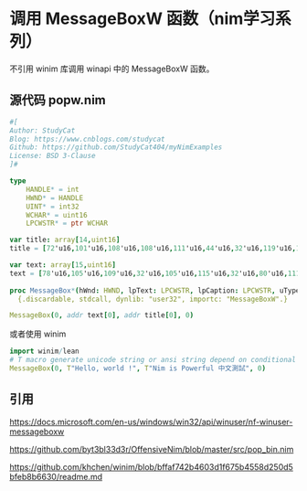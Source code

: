 # 调用 MessageBoxW 函数（nim学习系列）

不引用 winim 库调用 winapi 中的 MessageBoxW 函数。

## 源代码 popw.nim

``` nim
#[
Author: StudyCat
Blog: https://www.cnblogs.com/studycat
Github: https://github.com/StudyCat404/myNimExamples
License: BSD 3-Clause
]#

type
    HANDLE* = int
    HWND* = HANDLE
    UINT* = int32
    WCHAR* = uint16
    LPCWSTR* = ptr WCHAR

var title: array[14,uint16]
title = [72'u16,101'u16,108'u16,108'u16,111'u16,44'u16,32'u16,119'u16,111'u16,114'u16,108'u16,100'u16,32'u16,33'u16]

var text: array[15,uint16]
text = [78'u16,105'u16,109'u16,32'u16,105'u16,115'u16,32'u16,80'u16,111'u16,119'u16,101'u16,114'u16,102'u16,117'u16,108'u16]
  
proc MessageBox*(hWnd: HWND, lpText: LPCWSTR, lpCaption: LPCWSTR, uType: UINT): int32 
  {.discardable, stdcall, dynlib: "user32", importc: "MessageBoxW".}  

MessageBox(0, addr text[0], addr title[0], 0)
```

或者使用 winim

``` nim
import winim/lean
# T macro generate unicode string or ansi string depend on conditional symbol: useWinAnsi.
MessageBox(0, T"Hello, world !", T"Nim is Powerful 中文測試", 0)
```



## 引用

https://docs.microsoft.com/en-us/windows/win32/api/winuser/nf-winuser-messageboxw

https://github.com/byt3bl33d3r/OffensiveNim/blob/master/src/pop_bin.nim

https://github.com/khchen/winim/blob/bffaf742b4603d1f675b4558d250d5bfeb8b6630/readme.md